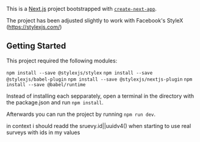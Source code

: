 This is a [Next.js](https://nextjs.org/) project bootstrapped with [`create-next-app`](https://github.com/vercel/next.js/tree/canary/packages/create-next-app).

The project has been adjusted slightly to work with Facebook's StyleX (https://stylexjs.com/)

## Getting Started

This project required the following modules:

`npm install --save @stylexjs/stylex`
`npm install --save @stylexjs/babel-plugin`
`npm install --save @stylexjs/nextjs-plugin`
`npm install --save @babel/runtime`

Instead of installing each sepparately, open a terminal in the directory with the package.json
and run `npm install`.

Afterwards you can run the project by running `npm run dev`.


in context i should readd the sruevy.id||uuidv4() when starting to use real surveys with ids in my values